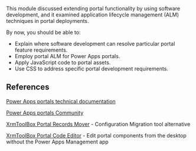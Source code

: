 This module discussed extending portal functionality by using software development, and it examined application lifecycle management (ALM) techniques in portal deployments.

By now, you should be able to:

- Explain where software development can resolve particular portal feature requirements.
- Employ portal ALM for Power Apps portals.
- Apply JavaScript code to portal assets.
- Use CSS to address specific portal development requirements.

## References

[Power Apps portals technical documentation](https://docs.microsoft.com/powerapps/maker/portals/overview/?azure-portal=true)

[Power Apps portals Community](https://powerusers.microsoft.com/t5/Power-Apps-Portals/bd-p/PowerAppsPortals/?azure-portal=true)

[XrmToolBox Portal Records Mover](https://www.xrmtoolbox.com/plugins/MscrmTools.PortalRecordsMover/?azure-portal=true) - Configuration Migration tool alternative

[XrmToolBox Portal Code Editor](https://www.xrmtoolbox.com/plugins/MscrmTools.PortalCodeEditor/?azure-portal=true) - Edit portal components from the desktop without the Power Apps Management app
